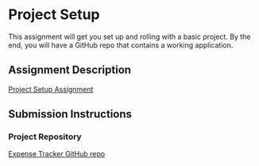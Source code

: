 # Project Setup
This assignment will get you set up and rolling with a basic project. By the end, you will have a GitHub repo that contains a working application.

## Assignment Description
[Project Setup Assignment](https://education.launchcode.org/liftoff/assignments/project-setup/)

## Submission Instructions

### Project Repository
[Expense Tracker GitHub repo](https://github.com/pdmxdd/expense-tracker/)

